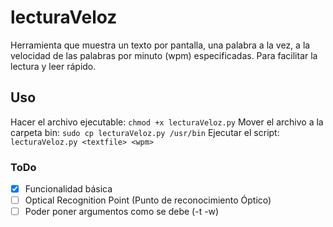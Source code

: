 
# lecturaVeloz

Herramienta que muestra un texto por pantalla, una palabra a la vez, a la velocidad de las palabras por minuto (wpm) especificadas.
Para facilitar la lectura y leer rápido.

## Uso

Hacer el archivo ejecutable:
```chmod +x lecturaVeloz.py```
Mover el archivo a la carpeta bin:
```sudo cp lecturaVeloz.py /usr/bin```
Ejecutar el script:
``lecturaVeloz.py <textfile> <wpm>``

### ToDo

- [X] Funcionalidad básica
- [ ] Optical Recognition Point (Punto de reconocimiento Óptico)
- [ ] Poder poner argumentos como se debe (-t -w)
